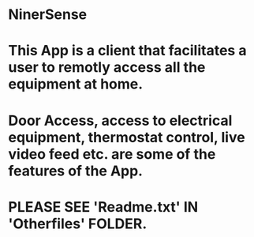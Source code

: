 # NinerSense
# This App is a client that facilitates a user to remotly access all the equipment at home.
# Door Access, access to electrical equipment, thermostat control, live video feed etc. are some of the features of the App.
# PLEASE SEE 'Readme.txt' IN 'Otherfiles' FOLDER.
